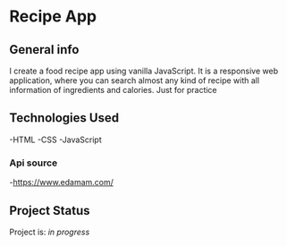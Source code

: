 # Recipe App

## General info

I create a food recipe app using vanilla JavaScript. It is a responsive web application, where you can search almost any kind of recipe with all information of ingredients and calories.
Just for practice

## Technologies Used
-HTML
-CSS
-JavaScript

### Api source

-https://www.edamam.com/

## Project Status

Project is: _in progress_
